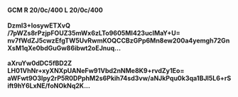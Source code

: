 #### GCM R 20/0c/400 L 20/0c/400
**Dzml3+IosywETXvQ**<br/>**/7pWZs8rPzjpFOUZ35mWx6zLTo9605MI423ucIMaY+U=**<br/>**nv7fWdZJ5cwzEfgTW5UvRwmKOQCCBzGPp6Mn8ew200a4yemgh72GnXsM1qXe0bdGuGw86ibwt2oEJnuq...**<br/><br/>
**aXruYw0dDC5fBD2Z**<br/>**LH01VhNr+xyXNXpUANeFw91Vbd2nNMe8K9+rvdZy1Eo=**<br/>**aWFwt9O3lpy2rP5R0DPphM2s6Pkih74sd3vw/aNJkPqu0k3qa1BJl5L6+rSift9hY6LxNE/foNOkNq2K...**